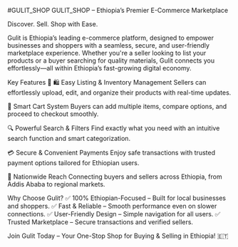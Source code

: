 #GULIT_SHOP
GULIT_SHOP – Ethiopia’s Premier E-Commerce Marketplace

Discover. Sell. Shop with Ease.

Gulit is Ethiopia’s leading e-commerce platform, designed to empower businesses and shoppers with a seamless, secure, and user-friendly marketplace experience. Whether you're a seller looking to list your products or a buyer searching for quality materials, Gulit connects you effortlessly—all within Ethiopia’s fast-growing digital economy.

Key Features 🚀
🛍️ Easy Listing & Inventory Management
Sellers can effortlessly upload, edit, and organize their products with real-time updates.

🛒 Smart Cart System
Buyers can add multiple items, compare options, and proceed to checkout smoothly.

🔍 Powerful Search & Filters
Find exactly what you need with an intuitive search function and smart categorization.

💳 Secure & Convenient Payments
Enjoy safe transactions with trusted payment options tailored for Ethiopian users.

🚚 Nationwide Reach
Connecting buyers and sellers across Ethiopia, from Addis Ababa to regional markets.

Why Choose Gulit?
✅ 100% Ethiopian-Focused – Built for local businesses and shoppers.
✅ Fast & Reliable – Smooth performance even on slower connections.
✅ User-Friendly Design – Simple navigation for all users.
✅ Trusted Marketplace – Secure transactions and verified sellers.

Join Gulit Today – Your One-Stop Shop for Buying & Selling in Ethiopia! 🇪🇹
